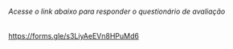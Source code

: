 ###### Acesse o link abaixo para responder o questionário de avaliação

https://forms.gle/s3LiyAeEVn8HPuMd6